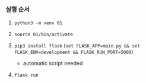 ### 실행 순서

1. `python3 -m venv 01`

2. `source 01/bin/activate`

3. `pip3 install flask`
   (`set FLASK_APP=main.py && set FLASK_ENV=development && FLASK_RUN_PORT=5000`)

   - automatic script needed

4. `flask run`
